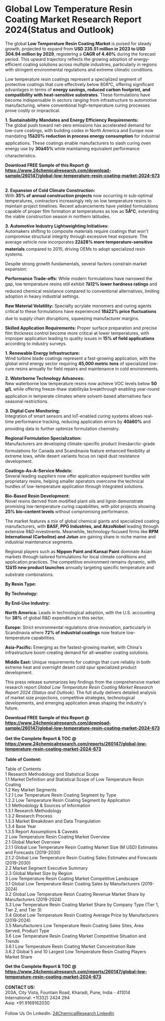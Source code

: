 <h1>Global Low Temperature Resin Coating Market Research Report 2024(Status and Outlook)</h1><p>The global <strong>Low Temperature Resin Coating Market</strong> is poised for steady growth, projected to expand from <strong>USD 235.51 million in 2023 to USD 304.94 million by 2029</strong>, registering a <strong>CAGR of 4.40%</strong> during the forecast period. This upward trajectory reflects the growing adoption of energy-efficient coating solutions across multiple industries, particularly in regions with stringent environmental regulations and extreme climatic conditions.</p><p>Low temperature resin coatings represent a specialized segment of protective coatings that cure effectively below 80Â°C, offering significant advantages in terms of <strong>energy savings, reduced carbon footprint, and compatibility with heat-sensitive substrates</strong>. These formulations have become indispensable in sectors ranging from infrastructure to automotive manufacturing, where conventional high-temperature curing processes prove costly or impractical.</p><p><strong>1. Sustainability Mandates and Energy Efficiency Requirements:</strong><br>
The global push toward net-zero emissions has accelerated demand for low-cure coatings, with building codes in North America and Europe now mandating <strong>15â20% reduction in process energy consumption</strong> for industrial applications. These coatings enable manufacturers to slash curing oven energy use by <strong>30â45%</strong> while maintaining equivalent performance characteristics.</p><div><b>Download FREE Sample of this Report @ 
            <a href="https://www.24chemicalresearch.com/download-sample/260147/global-low-temperature-resin-coating-market-2024-673">
            https://www.24chemicalresearch.com/download-sample/260147/global-low-temperature-resin-coating-market-2024-673</a></b></div><br><p><strong>2. Expansion of Cold Climate Construction:</strong><br>
With <strong>35% of annual construction projects</strong> now occurring in sub-optimal temperatures, contractors increasingly rely on low temperature resins to maintain project timelines. Recent advancements have yielded formulations capable of proper film formation at temperatures as low as <strong>5Â°C</strong>, extending the viable construction season in northern latitudes.</p><p><strong>3. Automotive Industry Lightweighting Initiatives:</strong><br>
Automakers shifting to composite materials require coatings that won't compromise structural integrity through excessive heat exposure. The average vehicle now incorporates <strong>22â28% more temperature-sensitive materials</strong> compared to 2015, driving OEMs to adopt specialized resin systems.</p><p>Despite strong growth fundamentals, several factors constrain market expansion:</p><p><strong>Performance Trade-offs:</strong> While modern formulations have narrowed the gap, low temperature resins still exhibit <strong>7â12% lower hardness ratings</strong> and reduced chemical resistance compared to conventional alternatives, limiting adoption in heavy industrial settings.</p><p><strong>Raw Material Volatility:</strong> Specialty acrylate monomers and curing agents critical to these formulations have experienced <strong>18â22% price fluctuations</strong> due to supply chain disruptions, squeezing manufacturer margins.</p><p><strong>Skilled Application Requirements:</strong> Proper surface preparation and precise film thickness control become more critical at lower temperatures, with improper application leading to quality issues in <strong>15% of field applications</strong> according to industry surveys.</p><p><strong>1. Renewable Energy Infrastructure:</strong><br>
Wind turbine blade coatings represent a fast-growing application, with the global wind energy sector requiring <strong>45,000 metric tons</strong> of specialized low-cure resins annually for field repairs and maintenance in cold environments.</p><p><strong>2. Waterborne Technology Advances:</strong><br>
New waterborne low temperature resins now achieve VOC levels below <strong>50 g/L</strong> while offering freeze-thaw stabilityâa breakthrough enabling year-round application in temperate climates where solvent-based alternatives face seasonal restrictions.</p><p><strong>3. Digital Cure Monitoring:</strong><br>
Integration of smart sensors and IoT-enabled curing systems allows real-time performance tracking, reducing application errors by <strong>40â60%</strong> and providing data to further optimize formulation chemistry.</p><p><strong>Regional Formulation Specialization:</strong><br>
Manufacturers are developing climate-specific product linesâarctic-grade formulations for Canada and Scandinavia feature enhanced flexibility at extreme lows, while desert variants focus on rapid dust resistance development.</p><p><strong>Coatings-As-A-Service Models:</strong><br>
Several leading suppliers now offer application equipment bundles with proprietary resins, helping smaller operators overcome the technical hurdles of low-temperature application through integrated solutions.</p><p><strong>Bio-Based Resin Development:</strong><br>
Novel resins derived from modified plant oils and lignin demonstrate promising low-temperature curing capabilities, with pilot projects showing <strong>25% bio-content levels</strong> without compromising performance.</p><p>The market features a mix of global chemical giants and specialized coating manufacturers, with <strong>BASF, PPG Industries, and AkzoNobel</strong> leading through extensive R&amp;D investments. Meanwhile, technology-focused firms like <strong>RPM International (Carboline) and Jotun</strong> are gaining share in niche marine and industrial maintenance segments.</p><p>Regional players such as <strong>Nippon Paint and Kansai Paint</strong> dominate Asian markets through tailored formulations for local climate conditions and application practices. The competitive environment remains dynamic, with <strong>12â15 new product launches</strong> annually targeting specific temperature and substrate combinations.</p><p><strong>By Resin Type:</strong></p><p><strong>By Technology:</strong></p><p><strong>By End-Use Industry:</strong></p><p><strong>North America:</strong> Leads in technological adoption, with the U.S. accounting for <strong>38%</strong> of global R&amp;D expenditure in this sector.</p><p><strong>Europe:</strong> Strict environmental regulations drive innovation, particularly in Scandinavia where <strong>72% of industrial coatings</strong> now feature low-temperature capabilities.</p><p><strong>Asia-Pacific:</strong> Emerging as the fastest-growing market, with China's infrastructure boom creating demand for all-weather coating solutions.</p><p><strong>Middle East:</strong> Unique requirements for coatings that cure reliably in both extreme heat and overnight desert cold spur specialized product development.</p><p>This press release summarizes key findings from the comprehensive market research report <em>Global Low Temperature Resin Coating Market Research Report 2024 (Status and Outlook)</em>. The full study delivers detailed analysis of market size projections, competitive strategies, technological developments, and emerging application areas shaping the industry's future.</p><div><b>Download FREE Sample of this Report @ 
            <a href="https://www.24chemicalresearch.com/download-sample/260147/global-low-temperature-resin-coating-market-2024-673">
            https://www.24chemicalresearch.com/download-sample/260147/global-low-temperature-resin-coating-market-2024-673</a></b></div><br><div><b>Get the Complete Report & TOC @ 
            <a href="https://www.24chemicalresearch.com/reports/260147/global-low-temperature-resin-coating-market-2024-673">
            https://www.24chemicalresearch.com/reports/260147/global-low-temperature-resin-coating-market-2024-673</a></b></div><br>
            <b>Table of Content:</b><p>Table of Contents<br />
1 Research Methodology and Statistical Scope<br />
1.1 Market Definition and Statistical Scope of Low Temperature Resin Coating<br />
1.2 Key Market Segments<br />
1.2.1 Low Temperature Resin Coating Segment by Type<br />
1.2.2 Low Temperature Resin Coating Segment by Application<br />
1.3 Methodology & Sources of Information<br />
1.3.1 Research Methodology<br />
1.3.2 Research Process<br />
1.3.3 Market Breakdown and Data Triangulation<br />
1.3.4 Base Year<br />
1.3.5 Report Assumptions & Caveats<br />
2 Low Temperature Resin Coating Market Overview<br />
2.1 Global Market Overview<br />
2.1.1 Global Low Temperature Resin Coating Market Size (M USD) Estimates and Forecasts (2019-2030)<br />
2.1.2 Global Low Temperature Resin Coating Sales Estimates and Forecasts (2019-2030)<br />
2.2 Market Segment Executive Summary<br />
2.3 Global Market Size by Region<br />
3 Low Temperature Resin Coating Market Competitive Landscape<br />
3.1 Global Low Temperature Resin Coating Sales by Manufacturers (2019-2024)<br />
3.2 Global Low Temperature Resin Coating Revenue Market Share by Manufacturers (2019-2024)<br />
3.3 Low Temperature Resin Coating Market Share by Company Type (Tier 1, Tier 2, and Tier 3)<br />
3.4 Global Low Temperature Resin Coating Average Price by Manufacturers (2019-2024)<br />
3.5 Manufacturers Low Temperature Resin Coating Sales Sites, Area Served, Product Type<br />
3.6 Low Temperature Resin Coating Market Competitive Situation and Trends<br />
3.6.1 Low Temperature Resin Coating Market Concentration Rate<br />
3.6.2 Global 5 and 10 Largest Low Temperature Resin Coating Players Market Share </p><div><b>Get the Complete Report & TOC @ 
            <a href="https://www.24chemicalresearch.com/reports/260147/global-low-temperature-resin-coating-market-2024-673">
            https://www.24chemicalresearch.com/reports/260147/global-low-temperature-resin-coating-market-2024-673</a></b></div><br><b>CONTACT US:</b><br>
            203A, City Vista, Fountain Road, Kharadi, Pune, India - 411014<br>
            International: +1(332) 2424 294<br>
            Asia: +91 9169162030 <br><br>
            Follow Us On LinkedIn: <a href="https://www.linkedin.com/company/24chemicalresearch/">24ChemicalResearch LinkedIn</a>